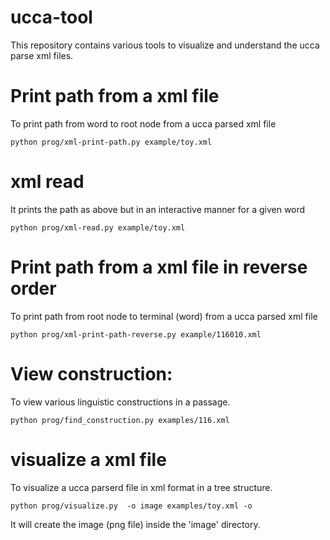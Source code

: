 # ucca-tool

This repository contains various tools to visualize and understand the ucca parse xml files.

# Print path from a xml file

To print path from word to root node from a ucca parsed xml file

```
python prog/xml-print-path.py example/toy.xml
```
# xml read 

It prints the path as above but in an interactive manner for a given word
```
python prog/xml-read.py example/toy.xml
```


# Print path from a xml file in reverse order

To print path from root node to terminal (word) from a ucca parsed xml file

```
python prog/xml-print-path-reverse.py example/116010.xml
```


# View construction:

To view various linguistic constructions in a passage.

```
python prog/find_construction.py examples/116.xml
```


# visualize a xml file

To visualize a ucca parserd file in xml format in a tree structure.

```
python prog/visualize.py  -o image examples/toy.xml -o 
```

It will create the image (png file) inside the 'image' directory.






